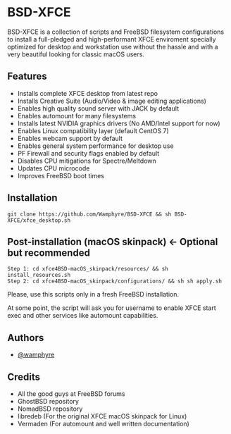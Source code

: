 # BSD-XFCE
BSD-XFCE is a collection of scripts and FreeBSD filesystem configurations to install a full-pledged and high-performant XFCE enviroment specially optimized for desktop and workstation use without the hassle and with a very beautiful looking for classic macOS users.


## Features

- Installs complete XFCE desktop from latest repo
- Installs Creative Suite (Audio/Video & image editing applications)
- Enables high quality sound server with JACK by default
- Enables automount for many filesystems
- Installs latest NVIDIA graphics drivers (No AMD/Intel support for now)
- Enables Linux compatibility layer (default CentOS 7)
- Enables webcam support by default
- Enables general system performance for desktop use
- PF Firewall and security flags enabled by default
- Disables CPU mitigations for Spectre/Meltdown
- Updates CPU microcode
- Improves FreeBSD boot times

## Installation

```
git clone https://github.com/Wamphyre/BSD-XFCE && sh BSD-XFCE/xfce_desktop.sh
```
## Post-installation (macOS skinpack) <- Optional but recommended

```
Step 1: cd xfce4BSD-macOS_skinpack/resources/ && sh install_resources.sh
Step 2: cd xfce4BSD-macOS_skinpack/configurations/ && sh sh apply.sh
```
Please, use this scripts only in a fresh FreeBSD installation.

At some point, the script will ask you for username to enable XFCE start exec and other services like automount capabilities.
## Authors

- [@wamphyre](https://github.com/Wamphyre)

## Credits
- All the good guys at FreeBSD forums
- GhostBSD repository
- NomadBSD repository
- libredeb (For the original XFCE macOS skinpack for Linux)
- Vermaden (For automount and well written documentation)
